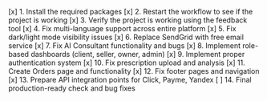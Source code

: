 [x] 1. Install the required packages
[x] 2. Restart the workflow to see if the project is working
[x] 3. Verify the project is working using the feedback tool
[x] 4. Fix multi-language support across entire platform
[x] 5. Fix dark/light mode visibility issues
[x] 6. Replace SendGrid with free email service
[x] 7. Fix AI Consultant functionality and bugs
[x] 8. Implement role-based dashboards (client, seller, owner, admin)
[x] 9. Implement proper authentication system
[x] 10. Fix prescription upload and analysis
[x] 11. Create Orders page and functionality
[x] 12. Fix footer pages and navigation
[x] 13. Prepare API integration points for Click, Payme, Yandex
[ ] 14. Final production-ready check and bug fixes